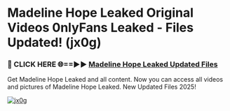 # Madeline Hope Leaked Original Videos 0nlyFans Leaked - Files Updated! (jx0g)

<h3>🔴 CLICK HERE 🌐==►► <a href="https://tinyurl.com/x26r9saj" rel="nofollow">Madeline Hope Leaked Updated Files</a></h3>

Get Madeline Hope Leaked and all content. Now you can access all videos and pictures of Madeline Hope Leaked. New Updated Files 2025!

[![jx0g](https://i.imgur.com/LkgZPqh.gif)](https://tinyurl.com/x26r9saj)
